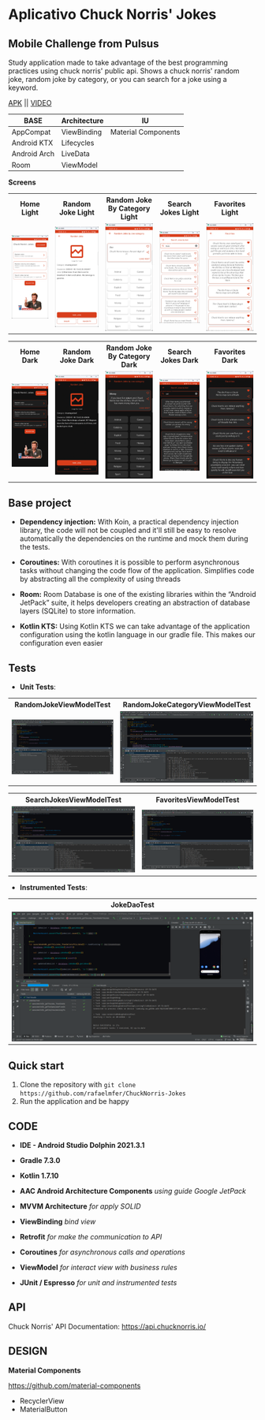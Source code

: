 # Aplicativo Chuck Norris' Jokes 
## Mobile Challenge from Pulsus

Study application made to take advantage of the best programming practices using chuck norris'
public api. Shows a chuck norris' random joke, random joke by category, or you can search for a joke
using a keyword.

[APK](https://github.com/rafaelmfer/ChuckNorris-Jokes/blob/main/apk/app-debug.apk?raw=true) || [VIDEO](https://github.com/rafaelmfer/ChuckNorris-Jokes/blob/main/screen_recording_app.mp4?raw=true)

<table>
    <thead>
        <tr>
            <th>BASE</th>
            <th>Architecture</th>
            <th>IU</th>
        </tr>
    </thead>
    <tbody>
        <tr>
            <td>AppCompat</td>
            <td>ViewBinding</td>
            <td>Material Components</td>
        </tr>
        <tr>
            <td>Android KTX</td>
            <td>Lifecycles</td>
        </tr>
        <tr>
            <td>Android Arch</td>
            <td>LiveData</td>
        </tr>
        <tr>
            <td>Room</td>
            <td>ViewModel</td>
        </tr>
    </tbody>
</table>


**Screens**
<table>  
    <th>Home Light</th>
    <th>Random Joke Light</th>
    <th>Random Joke By Category Light</th>
    <th>Search Jokes Light</th>
    <th>Favorites Light</th>
    <tr>
        <td>
            <img src="https://github.com/rafaelmfer/ChuckNorris-Jokes/blob/main/github_assets/Home%20Light.png"/>
        </td>
        <td>
            <img src="https://github.com/rafaelmfer/ChuckNorris-Jokes/blob/main/github_assets/Random%20Joke%20Light.png"/>
        </td>
        <td>
            <img src="https://github.com/rafaelmfer/ChuckNorris-Jokes/blob/main/github_assets/Random%20Joke%20By%20Category%20Light.png"/>
        </td>
        <td>
            <img src="https://github.com/rafaelmfer/ChuckNorris-Jokes/blob/main/github_assets/Search%20Jokes%20Light.png"/>
        </td>
        <td>
            <img src="https://github.com/rafaelmfer/ChuckNorris-Jokes/blob/main/github_assets/Favorites%20Light.png"/>
        </td>
    </tr>
</table>

<table>
    <th>Home Dark</th>
    <th>Random Joke Dark</th>
    <th>Random Joke By Category Dark</th>
    <th>Search Jokes Dark</th>
    <th>Favorites Dark</th>
    <tr>
        <td>
            <img src="https://github.com/rafaelmfer/ChuckNorris-Jokes/blob/main/github_assets/Home%20Dark.png"/>
        </td>
        <td>
            <img src="https://github.com/rafaelmfer/ChuckNorris-Jokes/blob/main/github_assets/Random%20Joke%20Dark.png"/>
        </td>
        <td>
            <img src="https://github.com/rafaelmfer/ChuckNorris-Jokes/blob/main/github_assets/Random%20Joke%20By%20Category%20Dark.png"/>
        </td>
        <td>
            <img src="https://github.com/rafaelmfer/ChuckNorris-Jokes/blob/main/github_assets/Search%20Jokes%20Dark.png"/>
        </td>
        <td>
            <img src="https://github.com/rafaelmfer/ChuckNorris-Jokes/blob/main/github_assets/Favorites%20Dark.png"/>
        </td>
    </tr>
</table>

## Base project

- **Dependency injection:**
  With Koin, a practical dependency injection library, the code will not be coupled and it'll still
  be easy to resolve automatically the dependencies on the runtime and mock them during the tests.

- **Coroutines:**
  With coroutines it is possible to perform asynchronous tasks without changing the code flow of the
  application. Simplifies code by abstracting all the complexity of using threads

- **Room:**
  Room Database is one of the existing libraries within the “Android JetPack” suite, it helps
  developers creating an abstraction of database layers (SQLite) to store information.

- **Kotlin KTS:**
  Using Kotlin KTS we can take advantage of the application configuration using the kotlin language
  in our gradle file. This makes our configuration even easier

## Tests

- **Unit Tests**:

<table>
    <th>RandomJokeViewModelTest</th>
    <th>RandomJokeCategoryViewModelTest</th>
    <tr>
        <td>
            <img src="https://github.com/rafaelmfer/ChuckNorris-Jokes/blob/main/github_assets/RandomJokeViewModelTest.png"/>
        </td>
        <td>
            <img src="https://github.com/rafaelmfer/ChuckNorris-Jokes/blob/main/github_assets/RandomJokeCategoryViewModelTest%20.png"/>
        </td>
    </tr>
</table>
<table>
    <th>SearchJokesViewModelTest</th>
    <th>FavoritesViewModelTest</th>
    <tr>
        <td>
            <img src="https://github.com/rafaelmfer/ChuckNorris-Jokes/blob/main/github_assets/SearchJokesViewModelTest.png"/>
        </td>
        <td>
            <img src="https://github.com/rafaelmfer/ChuckNorris-Jokes/blob/main/github_assets/FavoritesViewModelTest.png"/>
        </td>
    </tr>
</table>

- **Instrumented Tests**:

<table>
    <th>JokeDaoTest</th>
    <tr>
        <td>
            <img src="https://github.com/rafaelmfer/ChuckNorris-Jokes/blob/main/github_assets/JokeDaoTest.png"/>
        </td>
    </tr>
</table>

## Quick start

1. Clone the repository with `git clone https://github.com/rafaelmfer/ChuckNorris-Jokes`
2. Run the application and be happy

## CODE

- **IDE - Android Studio Dolphin 2021.3.1**

- **Gradle 7.3.0**

- **Kotlin 1.7.10**

- **AAC Android Architecture Components** *using guide Google JetPack*

- **MVVM Architecture** *for apply SOLID*

- **ViewBinding** *bind view*

- **Retrofit** *for make the communication to API*

- **Coroutines** *for asynchronous calls and operations*

- **ViewModel** *for interact view with business rules*

- **JUnit / Espresso** *for unit and instrumented tests*

## API

Chuck Norris' API Documentation: https://api.chucknorris.io/

## DESIGN

**Material Components**

https://github.com/material-components

- RecyclerView
- MaterialButton
